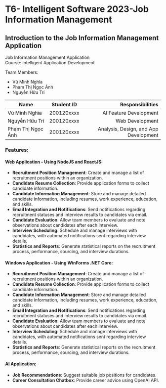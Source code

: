 # T6- Intelligent Software 2023-Job Information Management

## Introduction to the Job Information Management Application

Job Information Management Application  
Course: Intelligent Application Development  

Team Members:
- Vũ Minh Nghĩa  
- Phạm Thị Ngọc Ánh  
- Nguyễn Hữu Trí  

| Name             | Student ID  | Responsibilities               |
|------------------|:-----------:|--------------------------------:|
| Vũ Minh Nghĩa    | 200120xxxx  | AI Feature Development         |
| Nguyễn Hữu Trí   | 200120xxxx  | Web Development                |
| Phạm Thị Ngọc Ánh| 200120xxxx  | Analysis, Design, and App Development |

### Features:

#### Web Application - Using NodeJS and ReactJS:
- **Recruitment Position Management**: Create and manage a list of recruitment positions within an organization.
- **Candidate Resume Collection**: Provide application forms to collect candidate information.
- **Candidate Information Management**: Store and manage detailed candidate information, including resumes, work experience, education, and skills.
- **Email Integration and Notifications**: Send notifications regarding recruitment statuses and interview results to candidates via email.
- **Candidate Evaluation**: Allow team members to evaluate and note observations about candidates after each interview.
- **Interview Scheduling**: Schedule and manage interviews with candidates, with automated notifications sent regarding interview details.
- **Statistics and Reports**: Generate statistical reports on the recruitment process, performance, sourcing, and interview durations.

#### Windows Application - Using WinForms .NET Core:
- **Recruitment Position Management**: Create and manage a list of recruitment positions within an organization.
- **Candidate Resume Collection**: Provide application forms to collect candidate information.
- **Candidate Information Management**: Store and manage detailed candidate information, including resumes, work experience, education, and skills.
- **Email Integration and Notifications**: Send notifications regarding recruitment statuses and interview results to candidates via email.
- **Candidate Evaluation**: Allow team members to evaluate and note observations about candidates after each interview.
- **Interview Scheduling**: Schedule and manage interviews with candidates, with automated notifications sent regarding interview details.
- **Statistics and Reports**: Generate statistical reports on the recruitment process, performance, sourcing, and interview durations.

#### AI Application:
- **Job Recommendations**: Suggest suitable job positions for candidates.
- **Career Consultation Chatbox**: Provide career advice using OpenAI API.
